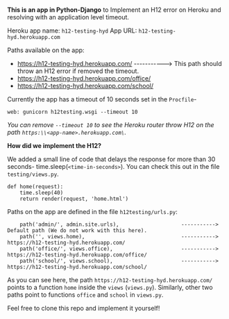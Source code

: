 # 

**This is an app in Python-Django** to Implement an H12 error on Heroku and resolving with an application level timeout.

Heroku app name: `h12-testing-hyd`
App URL: `h12-testing-hyd.herokuapp.com`

Paths available on the app:

- https://h12-testing-hyd.herokuapp.com/         -----------> This path should throw an H12 error if removed the timeout.
- https://h12-testing-hyd.herokuapp.com/office/
- https://h12-testing-hyd.herokuapp.com/school/

Currently the app has a timeout of 10 seconds set in the `Procfile`-
```
web: gunicorn h12testing.wsgi --timeout 10
```
*You can remove `--timeout 10` to see the Heroku router throw H12 on the path `https:\\<app-name>.herokuapp.com\`.*

**How did we implement the H12?**

We added a small line of code that delays the response for more than 30 seconds- time.sleep(`<time-in-seconds>`). You can check this out in the file `testing/views.py`.
```
def home(request):
    time.sleep(40)
    return render(request, 'home.html')
```

Paths on the app are defined in the file `h12testing/urls.py`:
```
    path('admin/', admin.site.urls),                    ----------->  Default path (We do not work with this here).
    path('', views.home),                               ----------->  https://h12-testing-hyd.herokuapp.com/
    path('office/', views.office),                      ----------->  https://h12-testing-hyd.herokuapp.com/office/
    path('school/', views.school),                      ----------->  https://h12-testing-hyd.herokuapp.com/school/
```
As you can see here, the path `https://h12-testing-hyd.herokuapp.com/` points to a function `home` inside the `views` (`views.py`). Similarly, other two paths point to functions `office` and `school` in `views.py`.



Feel free to clone this repo and implement it yourself!

